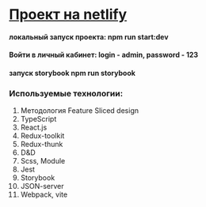 
# [Проект на netlify](https://unique-entremet-ec7811.netlify.app/profile/1)

#### локальный запуск проекта:  npm run start:dev
#### Войти в личный кабинет: login - admin, password - 123
#### запуск storybook npm run storybook


### Используемые технологии:
1) Методология Feature Sliced design
2) TypeScript
3) React.js
4) Redux-toolkit
5) Redux-thunk
6) D&D
7) Scss, Module
8) Jest
9) Storybook
10) JSON-server
11) Webpack, vite
